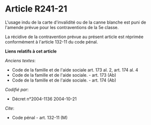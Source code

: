 # Article R241-21

L'usage indu de la carte d'invalidité ou de la canne blanche est puni de l'amende prévue pour les contraventions de la 5e
classe.

La récidive de la contravention prévue au présent article est réprimée conformément à l'article 132-11 du code pénal.

**Liens relatifs à cet article**

_Anciens textes_:

  - Code de la famille et de l'aide sociale art. 173 al. 2, art. 174 al. 4
  - Code de la famille et de l'aide sociale. - art. 173 (Ab)
  - Code de la famille et de l'aide sociale. - art. 174 (Ab)

_Codifié par_:

  - Décret n°2004-1136 2004-10-21

_Cite_:

  - Code pénal - art. 132-11 (M)
